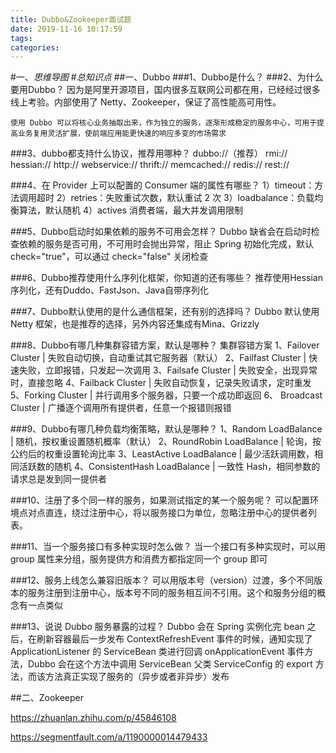 ```yaml
---
title: Dubbo&Zookeeper面试题
date: 2019-11-16 10:17:59
tags: 
categories: 
---
```

#一、*思维导图*
#*总知识点*
##一、Dubbo
###1、Dubbo是什么？
###2、为什么要用Dubbo？
	因为是阿里开源项目，国内很多互联网公司都在用，已经经过很多线上考验。内部使用了 Netty、Zookeeper，保证了高性能高可用性。
	
	使用 Dubbo 可以将核心业务抽取出来，作为独立的服务，逐渐形成稳定的服务中心，可用于提高业务复用灵活扩展，使前端应用能更快速的响应多变的市场需求

###3、dubbo都支持什么协议，推荐用哪种？
	dubbo://（推荐）
	rmi://
	hessian://
	http://
	webservice://
	thrift://
	memcached://
	redis://
	rest://


###4、在 Provider 上可以配置的 Consumer 端的属性有哪些？
	1）timeout：方法调用超时 
	2）retries：失败重试次数，默认重试 2 次
	3）loadbalance：负载均衡算法，默认随机 
	4）actives 消费者端，最大并发调用限制


###5、Dubbo启动时如果依赖的服务不可用会怎样？
	Dubbo 缺省会在启动时检查依赖的服务是否可用，不可用时会抛出异常，阻止 Spring 初始化完成，默认 check="true"，可以通过 check="false" 关闭检查
	

###6、Dubbo推荐使用什么序列化框架，你知道的还有哪些？
	推荐使用Hessian序列化，还有Duddo、FastJson、Java自带序列化

###7、Dubbo默认使用的是什么通信框架，还有别的选择吗？
	Dubbo 默认使用 Netty 框架，也是推荐的选择，另外内容还集成有Mina、Grizzly

###8、Dubbo有哪几种集群容错方案，默认是哪种？
	集群容错方案 
	1、Failover Cluster | 失败自动切换，自动重试其它服务器（默认） 
	2、Failfast Cluster | 快速失败，立即报错，只发起一次调用 
	3、Failsafe Cluster | 失败安全，出现异常时，直接忽略 
	4、Failback Cluster | 失败自动恢复，记录失败请求，定时重发
	5、Forking Cluster | 并行调用多个服务器，只要一个成功即返回 
	6、 Broadcast Cluster | 广播逐个调用所有提供者，任意一个报错则报错	


###9、Dubbo有哪几种负载均衡策略，默认是哪种？
	1、Random LoadBalance | 随机，按权重设置随机概率（默认） 
	2、RoundRobin LoadBalance | 轮询，按公约后的权重设置轮询比率 
	3、LeastActive LoadBalance | 最少活跃调用数，相同活跃数的随机 
	4、ConsistentHash LoadBalance | 一致性 Hash，相同参数的请求总是发到同一提供者

###10、注册了多个同一样的服务，如果测试指定的某一个服务呢？
	可以配置环境点对点直连，绕过注册中心，将以服务接口为单位，忽略注册中心的提供者列表。

###11、当一个服务接口有多种实现时怎么做？
	当一个接口有多种实现时，可以用 group 属性来分组，服务提供方和消费方都指定同一个 group 即可


###12、服务上线怎么兼容旧版本？
	可以用版本号（version）过渡，多个不同版本的服务注册到注册中心，版本号不同的服务相互间不引用。这个和服务分组的概念有一点类似

###13、说说 Dubbo 服务暴露的过程？
	Dubbo 会在 Spring 实例化完 bean 之后，在刷新容器最后一步发布 ContextRefreshEvent 事件的时候，通知实现了 ApplicationListener 的 ServiceBean 类进行回调 onApplicationEvent 事件方法，Dubbo 会在这个方法中调用 ServiceBean 父类 ServiceConfig 的 export 方法，而该方法真正实现了服务的（异步或者非异步）发布



##二、Zookeeper

https://zhuanlan.zhihu.com/p/45846108

https://segmentfault.com/a/1190000014479433